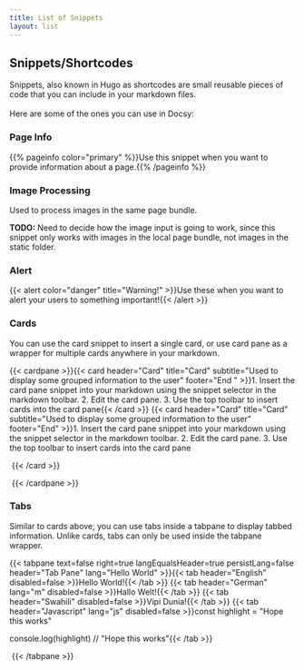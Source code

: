 ```yaml
---
title: List of Snippets
layout: list
---
```

## Snippets/Shortcodes

Snippets, also known in Hugo as shortcodes are small reusable pieces of code that you can include in your markdown files.<br><br>Here are some of the ones you can use in Docsy:

### Page Info
{{% pageinfo color="primary" %}}Use this snippet when you want to provide information about a page.{{% /pageinfo %}}

### Image Processing

Used to process images in the same page bundle.

**TODO:** Need to decide how the image input is going to work, since this snippet only works with images in the local page bundle, not images in the static folder.

### Alert

{{< alert color="danger" title="Warning!" >}}Use these when you want to alert your users to something important!{{< /alert >}}

### Cards

You can use the card snippet to insert a single card, or use card pane as a wrapper for multiple cards anywhere in your markdown.

{{< cardpane >}}{{< card header="Card" title="Card" subtitle="Used to display some grouped information to the user" footer="End " >}}1. Insert the card pane snippet into your markdown using the snippet selector in the markdown toolbar.
2. Edit the card pane.
3. Use the top toolbar to insert cards into the card pane{{< /card >}}
{{< card header="Card" title="Card" subtitle="Used to display some grouped information to the user" footer="End" >}}1. Insert the card pane snippet into your markdown using the snippet selector in the markdown toolbar.
2. Edit the card pane.
3. Use the top toolbar to insert cards into the card pane

&nbsp;{{< /card >}}

&nbsp;{{< /cardpane >}}

### Tabs

Similar to cards above, you can use tabs inside a tabpane to display tabbed information. Unlike cards, tabs can only be used inside the tabpane wrapper.

{{< tabpane text=false right=true langEqualsHeader=true persistLang=false header="Tab Pane" lang="Hello World" >}}{{< tab header="English" disabled=false >}}Hello World\!{{< /tab >}}
{{< tab header="German" lang="m" disabled=false >}}Hallo Welt\!{{< /tab >}}
{{< tab header="Swahili" disabled=false >}}Vipi Dunia\!{{< /tab >}}
{{< tab header="Javascript" lang="js" disabled=false >}}const highlight = "Hope this works"

console.log(highlight) // "Hope this works"{{< /tab >}}

&nbsp;{{< /tabpane >}}

&nbsp;